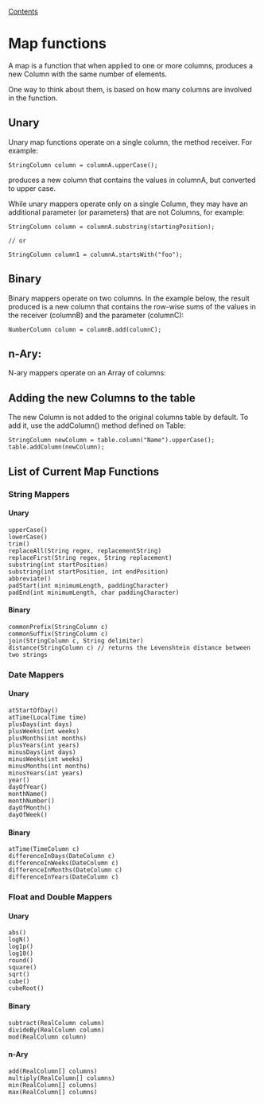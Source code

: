 [Contents](https://jtablesaw.github.io/tablesaw/userguide/toc)

Map functions
=============

A map is a function that when applied to one or more columns, produces a new Column with the same number of elements.

One way to think about them, is based on how many columns are involved in the function. 

## Unary

Unary map functions operate on a single column, the method receiver. For example:

    StringColumn column = columnA.upperCase();

produces a new column that contains the values in columnA, but converted to upper case.

While unary mappers operate only on a single Column, they may have an additional parameter (or parameters) that are not Columns, for example:

    StringColumn column = columnA.substring(startingPosition);
    
    // or
    
    StringColumn column1 = columnA.startsWith("foo");

## Binary

Binary mappers operate on two columns. In the example below, the result produced is a new column that contains the row-wise sums of the values in the receiver (columnB) and the parameter (columnC):

    NumberColumn column = columnB.add(columnC);

## n-Ary:

N-ary mappers operate on an Array of columns:

## Adding the new Columns to the table

The new Column is not added to the original columns table by default. To add it, use the addColumn() method defined on Table:

    StringColumn newColumn = table.column("Name").upperCase();
    table.addColumn(newColumn);

## List of Current Map Functions

### String Mappers

#### Unary

    upperCase()
    lowerCase()
    trim()
    replaceAll(String regex, replacementString)
    replaceFirst(String regex, String replacement)
    substring(int startPosition)
    substring(int startPosition, int endPosition)
    abbreviate()
    padStart(int minimumLength, paddingCharacter)
    padEnd(int minimumLength, char paddingCharacter)

#### Binary

    commonPrefix(StringColumn c)
    commonSuffix(StringColumn c)
    join(StringColumn c, String delimiter)
    distance(StringColumn c) // returns the Levenshtein distance between two strings

### Date Mappers

#### Unary

    atStartOfDay()
    atTime(LocalTime time)
    plusDays(int days)
    plusWeeks(int weeks)
    plusMonths(int months)
    plusYears(int years)
    minusDays(int days)
    minusWeeks(int weeks)
    minusMonths(int months)
    minusYears(int years)
    year()
    dayOfYear()
    monthName()
    monthNumber()
    dayOfMonth()
    dayOfWeek()

#### Binary

    atTime(TimeColumn c)
    differenceInDays(DateColumn c)
    differenceInWeeks(DateColumn c)
    differenceInMonths(DateColumn c)
    differenceInYears(DateColumn c)

### Float and Double Mappers

#### Unary

    abs()
    logN()
    log1p()
    log10()
    round()
    square()
    sqrt()
    cube()
    cubeRoot()

#### Binary

    subtract(RealColumn column)
    divideBy(RealColumn column)
    mod(RealColumn column)

#### n-Ary

    add(RealColumn[] columns)
    multiply(RealColumn[] columns)
    min(RealColumn[] columns)
    max(RealColumn[] columns)
